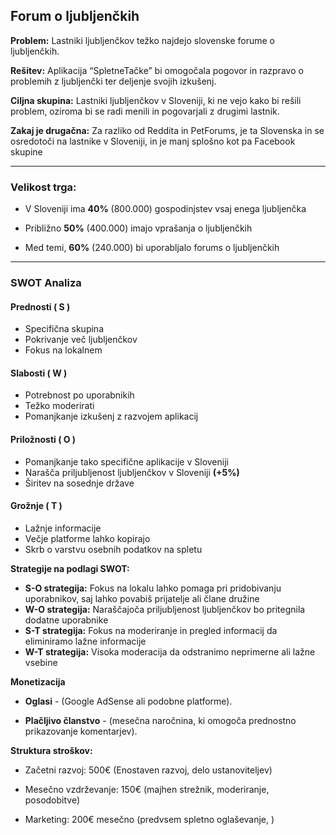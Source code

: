 ## **Forum o ljubljenčkih**


 **Problem:**  Lastniki ljubljenčkov težko najdejo slovenske forume o ljubljenčkih.

**Rešitev:**  Aplikacija  “SpletneTačke”  bi omogočala pogovor in razpravo o problemih z ljubljenčki ter deljenje svojih izkušenj.

**Ciljna skupina:**  Lastniki ljubljenčkov v Sloveniji, ki ne vejo kako bi rešili problem, oziroma bi se radi menili in pogovarjali z drugimi lastnik.

**Zakaj je drugačna:**  Za razliko od Reddita in PetForums, je ta Slovenska in se osredotoči na lastnike v Sloveniji, in je manj splošno kot pa Facebook skupine

------

### **Velikost trga:**

-   V Sloveniji ima **40%** (800.000)  gospodinjstev vsaj enega ljubljenčka 
    
-   Približno **50%** (400.000) imajo vprašanja o ljubljenčkih 
    
-   Med temi, **60%** (240.000) bi uporabljalo forums o ljubljenčkih

----

### **SWOT Analiza**

#### Prednosti ( S )
- Specifična skupina
- Pokrivanje več ljubljenčkov
- Fokus na lokalnem 

#### Slabosti ( W )
- Potrebnost po uporabnikih
- Težko moderirati
-  Pomanjkanje izkušenj z razvojem aplikacij

#### Priložnosti ( O )
- Pomanjkanje tako specifične aplikacije v Sloveniji
- Narašča priljubljenost ljubljenčkov v Sloveniji **(+5%)**
- Širitev na sosednje države

#### Grožnje ( T )
- Lažnje informacije
- Večje platforme lahko kopirajo
- Skrb o varstvu osebnih podatkov na spletu

  
**Strategije na podlagi SWOT:** 
 - **S-O strategija:** Fokus na lokalu lahko pomaga pri pridobivanju uporabnikov, saj lahko povabiš prijatelje ali člane družine
 - **W-O strategija:** Naraščajoča priljubljenost ljubljenčkov bo pritegnila dodatne uporabnike
 - **S-T strategija:** Fokus na moderiranje in pregled informacij da eliminiramo lažne informacije
 - **W-T strategija:** Visoka moderacija da odstranimo   neprimerne ali lažne vsebine


**Monetizacija**

-   **Oglasi** - (Google AdSense ali podobne platforme).
    
-   **Plačljivo članstvo**  - (mesečna naročnina, ki omogoča prednostno prikazovanje komentarjev).


**Struktura stroškov:**

-   Začetni razvoj: 500€ (Enostaven razvoj, delo ustanoviteljev)
    
-   Mesečno vzdrževanje: 150€ (majhen strežnik, moderiranje, posodobitve)
    
-   Marketing: 200€ mesečno (predvsem spletno oglaševanje, )



